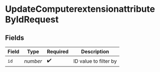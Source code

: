 # UpdateComputerextensionattributeByIdRequest


## Fields

| Field                 | Type                  | Required              | Description           |
| --------------------- | --------------------- | --------------------- | --------------------- |
| `id`                  | *number*              | :heavy_check_mark:    | ID value to filter by |